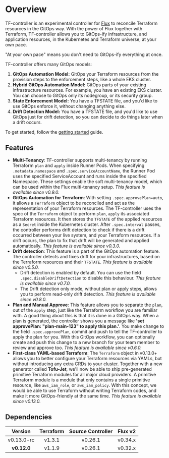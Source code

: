 # Overview

TF-controller is an experimental controller for [Flux](https://fluxcd.io) to reconcile Terraform resources
in the GitOps way.
With the power of Flux together with Terraform, TF-controller allows you to GitOps-ify infrastructure,
and application resources, in the Kubernetes and Terraform universe, at your own pace.

"At your own pace" means you don't need to GitOps-ify everything at once.

TF-controller offers many GitOps models:
  1. **GitOps Automation Model:** GitOps your Terraform resources from the provision steps to the enforcement steps, like a whole EKS cluster.
  2. **Hybrid GitOps Automation Model:** GitOps parts of your existing infrastructure resources. For example, you have an existing EKS cluster.
     You can choose to GitOps only its nodegroup, or its security group.
  3. **State Enforcement Model:** You have a TFSTATE file, and you'd like to use GitOps enforce it, without changing anything else.
  4. **Drift Detection Model:** You have a TFSTATE file, and you'd like to use GitOps just for drift detection, so you can decide to do things later when a drift occurs.

To get started, follow the [getting started](/tf-controller/getting_started) guide.

## Features

  * **Multi-Tenancy**: TF-controller supports multi-tenancy by running Terraform `plan` and `apply` inside Runner Pods.
    When specifying `.metadata.namespace` and `.spec.serviceAccountName`, the Runner Pod uses the specified ServiceAccount
    and runs inside the specified Namespace. These settings enable the soft multi-tenancy model, which can be used within
    the Flux multi-tenancy setup. _This feature is available since v0.9.0._
  * **GitOps Automation for Terraform**: With setting `.spec.approvePlan=auto`, it allows a `Terraform` object
    to be reconciled and act as the representation of your Terraform resources. The TF-controller uses the spec of
    the `Terraform` object to perform `plan`, `apply` its associated Terraform resources. It then stores
    the `TFSTATE` of the applied resources as a `Secret` inside the Kubernetes cluster. After `.spec.interval` passes,
    the controller performs drift detection to check if there is a drift occurred between your live system,
    and your Terraform resources. If a drift occurs, the plan to fix that drift will be generated and applied automatically.
    _This feature is available since v0.3.0._
  * **Drift detection**: This feature is a part of the GitOps automation feature. The controller detects and fixes drift
    for your infrastructures, based on the Terraform resources and their `TFSTATE`. _This feature is available since v0.5.0._
    * Drift detection is enabled by default. You can use the field `.spec.disableDriftDetection` to disable this behaviour.
      _This feature is available since v0.7.0._
    * The Drift detection only mode, without plan or apply steps, allows you to perform read-only drift detection.
      _This feature is available since v0.8.0._
  * **Plan and Manual Approve**: This feature allows you to separate the `plan`, out of the `apply` step, just like
    the Terraform workflow you are familiar with. A good thing about this is that it is done in a GitOps way. When a plan
    is generated, the controller shows you a message like **'set approvePlan: "plan-main-123" to apply this plan.'**.
    You make change to the field `.spec.approvePlan`, commit and push to tell the TF-controller to apply the plan for you.
    With this GitOps workflow, you can optionally create and push this change to a new branch for your team member to
    review and approve too. _This feature is available since v0.6.0._
  * **First-class YAML-based Terraform**: The `Terraform` object in v0.13.0+ allows you to better configure your 
    Terraform resources via YAMLs, but without introducing any extra CRDs to your cluster. Together with a new generator
    called **Tofu-Jet**, we'll now be able to ship pre-generated primitive Terraform modules for all major cloud providers.
    A primitive Terraform module is a module that only contains a single primitive resource, like `aws_iam_role`, or `aws_iam_policy`.
    With this concept, we would be able to use Terraform without writing Terraform codes, and make it more GitOps-friendly at the same time. 
    _This feature is available since v0.13.0._

## Dependencies

|   Version   | Terraform | Source Controller | Flux v2 |
|:-----------:|:---------:|:-----------------:|:-------:|
| v0.13.0-rc  |  v1.3.1   |      v0.26.1      | v0.34.x |
| **v0.12.0** |  v1.1.9   |      v0.26.1      | v0.32.x |
